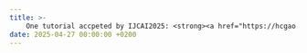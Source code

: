 ```yaml
---
title: >-
    One tutorial accpeted by IJCAI2025: <strong><a href="https://hcgao.github.io/tutorial_ijcai2025.html" target="_blank"> Federated Stochastic Compositional and Bilevel Optimization. </a> </strong>
date: 2025-04-27 00:00:00 +0200
---
```

